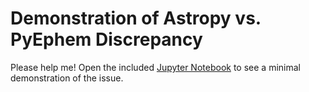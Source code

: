 # Demonstration of Astropy vs. PyEphem Discrepancy

Please help me! Open the included [Jupyter Notebook](astropy-ephem-discrepancy.ipynb)
to see a minimal demonstration of the issue.
